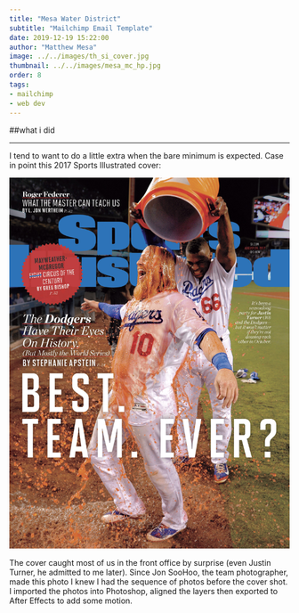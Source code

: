 ```yaml
---
title: "Mesa Water District"
subtitle: "Mailchimp Email Template"
date: 2019-12-19 15:22:00
author: "Matthew Mesa"
image: ../../images/th_si_cover.jpg
thumbnail: ../../images/mesa_mc_hp.jpg
order: 8
tags:
- mailchimp
- web dev
---
```


##what i did

***

I tend to want to do a little extra when the bare minimum is expected. Case in point this 2017 Sports Illustrated cover:

![2017 Sports Illustrated cover of Justin Turner and Yasiel Puig (photo by Jon SooHoo)](../../images/si-cover.jpg "2017 Sports Illustrated cover of Justin Turner and Yasiel Puig (photo by Jon SooHoo")

The cover caught most of us in the front office by surprise (even Justin Turner, he admitted to me later). Since Jon SooHoo, the team photographer, made this photo I knew I had the sequence of photos before the cover shot. I imported the photos into Photoshop, aligned the layers then exported to After Effects to add some motion.
